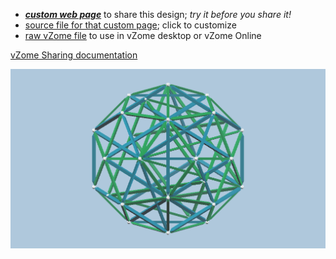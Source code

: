 
 - [***custom web page***][post] to share this design; *try it before you share it!*
 - [source file for that custom page][source]; click to customize
 - [raw vZome file][raw] to use in vZome desktop or vZome Online

[vZome Sharing documentation](https://vzome.github.io/vzome/sharing.html#how-it-works)

![Image](<Keplers-Kosmos-Skeleton.png>)


[post]: <https://ThynStyx.github.io/vzome-sharing/2022/01/25/Keplers-Kosmos-Skeleton-22-17-41.html>
[source]: <https://github.com/ThynStyx/vzome-sharing/edit/main/_posts/2022-01-25-Keplers-Kosmos-Skeleton-22-17-41.md>
[raw]: <https://raw.githubusercontent.com/ThynStyx/vzome-sharing/main/2022/01/25/22-17-41-Keplers-Kosmos-Skeleton/Keplers-Kosmos-Skeleton.vZome>